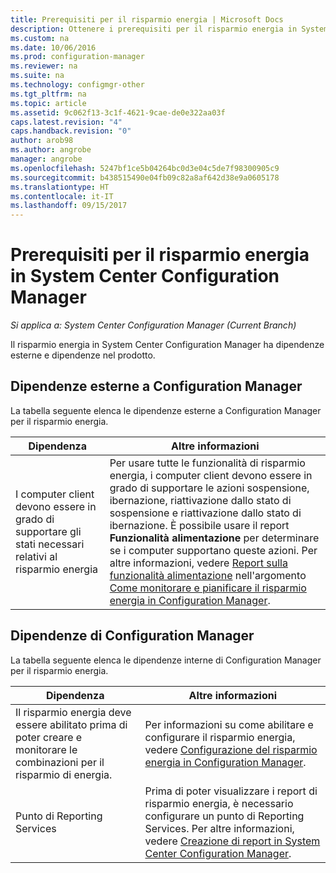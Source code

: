 ```yaml
---
title: Prerequisiti per il risparmio energia | Microsoft Docs
description: Ottenere i prerequisiti per il risparmio energia in System Center Configuration Manager.
ms.custom: na
ms.date: 10/06/2016
ms.prod: configuration-manager
ms.reviewer: na
ms.suite: na
ms.technology: configmgr-other
ms.tgt_pltfrm: na
ms.topic: article
ms.assetid: 9c062f13-3c1f-4621-9cae-de0e322aa03f
caps.latest.revision: "4"
caps.handback.revision: "0"
author: arob98
ms.author: angrobe
manager: angrobe
ms.openlocfilehash: 5247bf1ce5b04264bc0d3e04c5de7f98300905c9
ms.sourcegitcommit: b438515490e04fb09c82a8af642d38e9a0605178
ms.translationtype: HT
ms.contentlocale: it-IT
ms.lasthandoff: 09/15/2017
---
```

# <a name="prerequisites-for-power-management-in-system-center-configuration-manager"></a>Prerequisiti per il risparmio energia in System Center Configuration Manager

*Si applica a: System Center Configuration Manager (Current Branch)*

Il risparmio energia in System Center Configuration Manager ha dipendenze esterne e dipendenze nel prodotto.  

## <a name="dependencies-external-to-configuration-manager"></a>Dipendenze esterne a Configuration Manager  
 La tabella seguente elenca le dipendenze esterne a Configuration Manager per il risparmio energia.  

|Dipendenza|Altre informazioni|  
|----------------|----------------------|  
|I computer client devono essere in grado di supportare gli stati necessari relativi al risparmio energia|Per usare tutte le funzionalità di risparmio energia, i computer client devono essere in grado di supportare le azioni sospensione, ibernazione, riattivazione dallo stato di sospensione e riattivazione dallo stato di ibernazione. È possibile usare il report **Funzionalità alimentazione** per determinare se i computer supportano queste azioni. Per altre informazioni, vedere [Report sulla funzionalità alimentazione](../../../../core/clients/manage/power/monitor-and-plan-for-power-management.md#BKMK_Capabilites) nell'argomento [Come monitorare e pianificare il risparmio energia in Configuration Manager](../../../../core/clients/manage/power/monitor-and-plan-for-power-management.md).|  

## <a name="configuration-manager-dependencies"></a>Dipendenze di Configuration Manager  
 La tabella seguente elenca le dipendenze interne di Configuration Manager per il risparmio energia.  

|Dipendenza|Altre informazioni|  
|----------------|----------------------|  
|Il risparmio energia deve essere abilitato prima di poter creare e monitorare le combinazioni per il risparmio di energia.|Per informazioni su come abilitare e configurare il risparmio energia, vedere [Configurazione del risparmio energia in Configuration Manager](../../../../core/clients/manage/power/configuring-power-management.md).|  
|Punto di Reporting Services|Prima di poter visualizzare i report di risparmio energia, è necessario configurare un punto di Reporting Services. Per altre informazioni, vedere [Creazione di report in System Center Configuration Manager](../../../../core/servers/manage/reporting.md).|  
